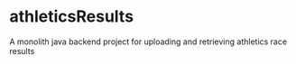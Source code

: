 # athleticsResults
A monolith java backend project for uploading and retrieving athletics race results
